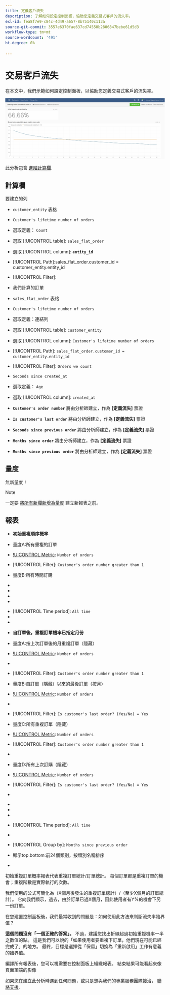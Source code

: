 ```yaml
---
title: 定義客戶流失
description: 了解如何設定控制面板，協助您定義交易式客戶的流失率。
exl-id: fea8f7e9-c84c-4d49-a657-8b75140c113a
source-git-commit: 3557e6370fae637cd74550b2806847bebe61d5d3
workflow-type: tm+mt
source-wordcount: '491'
ht-degree: 0%

---
```


# 交易客戶流失

在本文中，我們示範如何設定控制面板，以協助您定義交易式客戶的流失率。

![](../../assets/churn-deashboard.png)

此分析包含 [進階計算欄](../data-warehouse-mgr/adv-calc-columns.md).

## 計算欄

要建立的列

* `customer_entity` 表格
* `Customer's lifetime number of orders`
* 選取定義： `Count`
* 選取 [!UICONTROL table]: `sales_flat_order`
* 選取 [!UICONTROL column]: **`entity_id`**
* [!UICONTROL Path]:sales_flat_order.customer_id = customer_entity.entity_id
* [!UICONTROL Filter]:
* 我們計算的訂單

* `sales_flat_order` 表格
* `Customer's lifetime number of orders`
* 選取定義：連結列
* 選取 [!UICONTROL table]: `customer_entity`
* 選取 [!UICONTROL column]: `Customer's lifetime number of orders`
* [!UICONTROL Path]: `sales_flat_order.customer_id = customer_entity.entity_id`
* [!UICONTROL Filter]: `Orders we count`

* `Seconds since created_at`
* 選取定義： `Age`
* 選取 [!UICONTROL column]: `created_at`

* **`Customer's order number`** 將由分析師建立，作為 **[定義流失]** 票證
* **`Is customer's last order`** 將由分析師建立，作為 **[定義流失]** 票證
* **`Seconds since previous order`** 將由分析師建立，作為 **[定義流失]** 票證
* **`Months since order`** 將由分析師建立，作為 **[定義流失]** 票證
* **`Months since previous order`** 將由分析師建立，作為 **[定義流失]** 票證

## 量度

無新量度！

>[!NOTE]
>
>一定要 [將所有新欄新增為量度](../data-warehouse-mgr/manage-data-dimensions-metrics.md) 建立新報表之前。

## 報表

* **初始重複順序概率**
* 量度A:所有重複的訂單
* [!UICONTROL Metric]: `Number of orders`
* [!UICONTROL Filter]: `Customer's order number greater than 1`

* 量度B:所有時間訂購
* [!UICONTROL Metric]:訂單數

* [!UICONTROL Formula]:初始重複順序概率
* 
   [!UICONTROL公式]: `A/B`
* 

   [!UICONTROL Format]: `Percent`

* [!UICONTROL Time period]: `All time`
* 
   [!UICONTROL Interval]: `None`
* 

   [!UICONTROL Chart type]: `Scalar`

* **自訂單後，重複訂單機率已指定月份**
* 量度A:按上次訂單後的月重複訂單（隱藏）
* [!UICONTROL Metric]: `Number of orders`
* 
   [!UICONTROL Perspective]: `Cumulative`
* [!UICONTROL Filter]: `Customer's order number greater than 1`

* 量度B:自訂單（隱藏）以來的最後訂單（按月）
* [!UICONTROL Metric]: `Number of orders`
* 
   [!UICONTROL Perspective]: `Cumulative`
* [!UICONTROL Filter]: `Is customer's last order? (Yes/No) = Yes`

* 量度C:所有重複訂單（隱藏）
* [!UICONTROL Metric]: `Number of orders`
* [!UICONTROL Filter]: `Customer's order number greater than 1`

* 

   [!UICONTROL分組依據]: `Independent`

* 量度D:所有上次訂購（隱藏）
* [!UICONTROL Metric]: `Number of orders`
* [!UICONTROL Filter]: `Is customer's last order? (Yes/No) = Yes`

* 

   [!UICONTROL分組依據]: `Independent`

* [!UICONTROL Formula]:初始重複順序概率
* 
   [!UICONTROL公式]: `(C-A)/(C+D-A-B)`
* 

   [!UICONTROL Format]: `Percent`

* [!UICONTROL Time period]: `All time`
* 
   [!UICONTROL Interval]: `None`
* [!UICONTROL Group by]: `Months since previous order`
* 顯示top.bottom:前24個類別，按類別名稱排序

* 

   [!UICONTROL Chart type]: `Line`

初始重複訂單概率報表代表重複訂單總計/訂單總計。 每個訂單都是重複訂單的機會；重複階數是實際執行的次數。

我們使用的公式可簡化為（X個月後發生的重複訂單總計）/（至少X個月的訂單總計）。 它向我們顯示，過去，由於訂單已過X個月，因此使用者有Y%的機會下另一份訂單。

在您建置控制面板後，我們最常收到的問題是：如何使用此方法來判斷流失率臨界值？

**這個問題沒有「一個正確的答案」。** 不過，建議您找出折線超過初始重複機率一半之數值的點。 這是我們可以說的「如果使用者要重複下訂單，他們現在可能已經完成了」的地方。 最終，目標是選擇從「保留」切換為「重新啟用」工作有意義的臨界值。

編譯所有報表後，您可以視需要在控制面板上組織報表。 結束結果可能看起來像頁面頂端的影像

如果您在建立此分析時遇到任何問題，或只是想與我們的專業服務團隊接洽， [聯絡支援](../../guide-overview.md).
